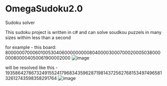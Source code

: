 # OmegaSudoku2.0
Sudoku solver 

This sudoku project is written in c# and can solve soudkou puzzels in many sizes withim less than a second

for example - this board: 800000070006010053040600000000080400003000700020005038000000800004050061900002000
![image](https://user-images.githubusercontent.com/96368790/212484797-078d2c3e-ae26-47e1-be62-878f1fda3706.png)

will be resolved like this - 193586427867324915524179683435962871981437256276815349749658132612743598358291764
![image](https://user-images.githubusercontent.com/96368790/212484996-98321259-b4e7-40dc-a7cc-013bed6450d0.png)


